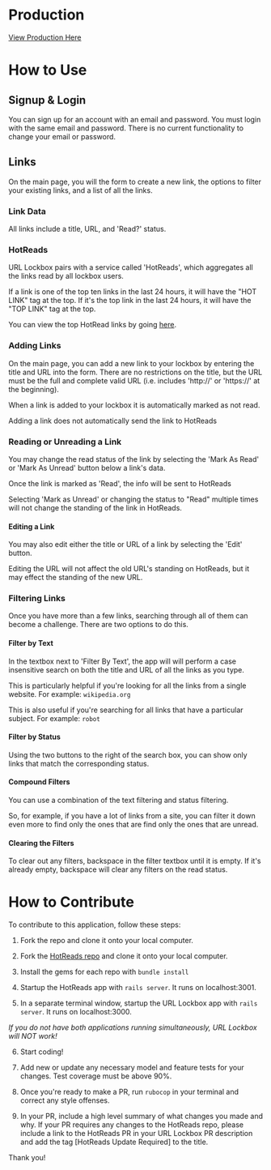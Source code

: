 # Production

[View Production Here](https://arcane-fortress-91308.herokuapp.com/)

# How to Use

## Signup & Login

You can sign up for an account with an email and password. You must login with the same email and password. There is no current functionality to change your email or password.

## Links

On the main page, you will the form to create a new link, the options to filter your existing links, and a list of all the links.

### Link Data

All links include a title, URL, and 'Read?' status.

### HotReads

URL Lockbox pairs with a service called 'HotReads', which aggregates all the links read by all lockbox users.

If a link is one of the top ten links in the last 24 hours, it will have the "HOT LINK" tag at the top. If it's the top link in the last 24 hours, it will have the "TOP LINK" tag at the top.

You can view the top HotRead links by going [here](https://fierce-beach-38151.herokuapp.com).


### Adding Links

On the main page, you can add a new link to your lockbox by entering the title and URL into the form. There are no restrictions on the title, but the URL must be the full and complete valid URL (i.e. includes 'http://' or 'https://' at the beginning).

When a link is added to your lockbox it is automatically marked as not read.

Adding a link does not automatically send the link to HotReads

### Reading or Unreading a Link

You may change the read status of the link by selecting the 'Mark As Read' or 'Mark As Unread' button below a link's data.

Once the link is marked as 'Read', the info will be sent to HotReads

Selecting 'Mark as Unread' or changing the status to "Read" multiple times will not change the standing of the link in HotReads.

#### Editing a Link

You may also edit either the title or URL of a link by selecting the 'Edit' button.

Editing the URL will not affect the old URL's standing on HotReads, but it may effect the standing of the new URL.


### Filtering Links

Once you have more than a few links, searching through all of them can become a challenge. There are two options to do this.


#### Filter by Text

In the textbox next to 'Filter By Text', the app will will perform a case insensitive search on both the title and URL of all the links as you type.

This is particularly helpful if you're looking for all the links from a single website. For example: `wikipedia.org`

This is also useful if you're searching for all links that have a particular subject. For example: `robot`


#### Filter by Status

Using the two buttons to the right of the search box, you can show only links that match the corresponding status.


#### Compound Filters

You can use a combination of the text filtering and status filtering.

So, for example, if you have a lot of links from a site, you can filter it down even more to find only the ones that are find only the ones that are unread.

#### Clearing the Filters

To clear out any filters, backspace in the filter textbox until it is empty. If it's already empty, backspace will clear any filters on the read status.


# How to Contribute

To contribute to this application, follow these steps:

1) Fork the repo and clone it onto your local computer.

2) Fork the [HotReads repo](https://github.com/AELSchauer/turing-final-assessment-hot-reads) and clone it onto your local computer.

3) Install the gems for each repo with `bundle install`

4) Startup the HotReads app with `rails server`. It runs on localhost:3001.

5) In a separate terminal window, startup the URL Lockbox app with `rails server`. It runs on localhost:3000.

*If you do not have both applications running simultaneously, URL Lockbox will NOT work!*

6) Start coding!

7) Add new or update any necessary model and feature tests for your changes. Test coverage must be above 90%.

8) Once you're ready to make a PR, run `rubocop` in your terminal and correct any style offenses.

9) In your PR, include a high level summary of what changes you made and why. If your PR requires any changes to the HotReads repo, please include a link to the HotReads PR in your URL Lockbox PR description and add the tag [HotReads Update Required] to the title.

Thank you!

